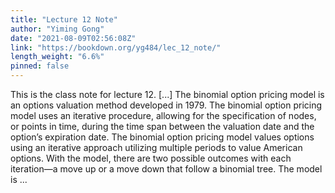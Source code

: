 ```yaml
---
title: "Lecture 12 Note"
author: "Yiming Gong"
date: "2021-08-09T02:56:08Z"
link: "https://bookdown.org/yg484/lec_12_note/"
length_weight: "6.6%"
pinned: false
---
```


This is the class note for lecture 12. [...] The binomial option pricing model is an options valuation method developed in 1979. The binomial option pricing model uses an iterative procedure, allowing for the specification of nodes, or points in time, during the time span between the valuation date and the option’s expiration date. The binomial option pricing model values options using an iterative approach utilizing multiple periods to value American options. With the model, there are two possible outcomes with each iteration—a move up or a move down that follow a binomial tree. The model is  ...
